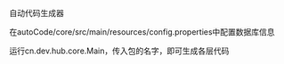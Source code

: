自动代码生成器

在autoCode/core/src/main/resources/config.properties中配置数据库信息

运行cn.dev.hub.core.Main，传入包的名字，即可生成各层代码
